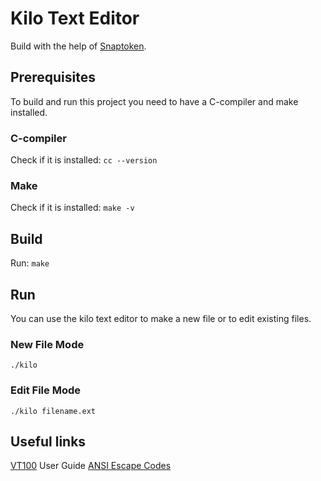 # Kilo Text Editor

Build with the help of [Snaptoken](https://viewsourcecode.org/snaptoken/kilo/index.html).

## Prerequisites
To build and run this project you need to have a C-compiler and make installed.
### C-compiler
Check if it is installed:
``` cc --version ```
### Make
Check if it is installed:
``` make -v ```

## Build
Run:
``` make ```

## Run
You can use the kilo text editor to make a new file or to edit existing files.
### New File Mode
``` ./kilo ```
### Edit File Mode
``` ./kilo filename.ext ```

## Useful links
[VT100](https://vt100.net/docs/vt100-ug/chapter3.html) User Guide
[ANSI Escape Codes](https://en.wikipedia.org/wiki/ANSI_escape_code#)
